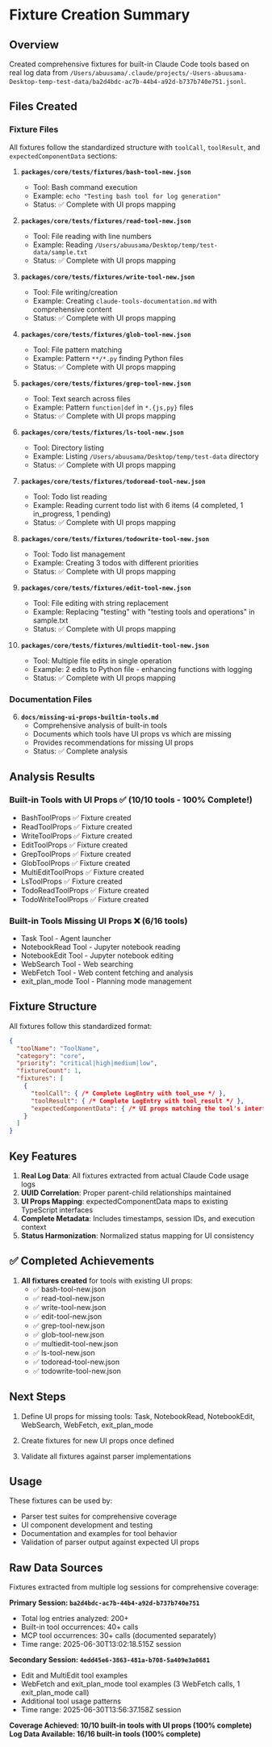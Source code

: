 # Fixture Creation Summary

## Overview

Created comprehensive fixtures for built-in Claude Code tools based on real log data from `/Users/abuusama/.claude/projects/-Users-abuusama-Desktop-temp-test-data/ba2d4bdc-ac7b-44b4-a92d-b737b740e751.jsonl`.

## Files Created

### Fixture Files
All fixtures follow the standardized structure with `toolCall`, `toolResult`, and `expectedComponentData` sections:

1. **`packages/core/tests/fixtures/bash-tool-new.json`**
   - Tool: Bash command execution
   - Example: `echo "Testing bash tool for log generation"`
   - Status: ✅ Complete with UI props mapping

2. **`packages/core/tests/fixtures/read-tool-new.json`**
   - Tool: File reading with line numbers
   - Example: Reading `/Users/abuusama/Desktop/temp/test-data/sample.txt`
   - Status: ✅ Complete with UI props mapping

3. **`packages/core/tests/fixtures/write-tool-new.json`**
   - Tool: File writing/creation
   - Example: Creating `claude-tools-documentation.md` with comprehensive content
   - Status: ✅ Complete with UI props mapping

4. **`packages/core/tests/fixtures/glob-tool-new.json`**
   - Tool: File pattern matching
   - Example: Pattern `**/*.py` finding Python files
   - Status: ✅ Complete with UI props mapping

5. **`packages/core/tests/fixtures/grep-tool-new.json`**
   - Tool: Text search across files
   - Example: Pattern `function|def` in `*.{js,py}` files
   - Status: ✅ Complete with UI props mapping

6. **`packages/core/tests/fixtures/ls-tool-new.json`**
   - Tool: Directory listing
   - Example: Listing `/Users/abuusama/Desktop/temp/test-data` directory
   - Status: ✅ Complete with UI props mapping

7. **`packages/core/tests/fixtures/todoread-tool-new.json`**
   - Tool: Todo list reading
   - Example: Reading current todo list with 6 items (4 completed, 1 in_progress, 1 pending)
   - Status: ✅ Complete with UI props mapping

8. **`packages/core/tests/fixtures/todowrite-tool-new.json`**
   - Tool: Todo list management
   - Example: Creating 3 todos with different priorities
   - Status: ✅ Complete with UI props mapping

9. **`packages/core/tests/fixtures/edit-tool-new.json`**
   - Tool: File editing with string replacement
   - Example: Replacing "testing" with "testing tools and operations" in sample.txt
   - Status: ✅ Complete with UI props mapping

10. **`packages/core/tests/fixtures/multiedit-tool-new.json`**
    - Tool: Multiple file edits in single operation
    - Example: 2 edits to Python file - enhancing functions with logging
    - Status: ✅ Complete with UI props mapping

### Documentation Files

6. **`docs/missing-ui-props-builtin-tools.md`**
   - Comprehensive analysis of built-in tools
   - Documents which tools have UI props vs which are missing
   - Provides recommendations for missing UI props
   - Status: ✅ Complete analysis

## Analysis Results

### Built-in Tools with UI Props ✅ (10/10 tools - 100% Complete!)
- BashToolProps ✅ Fixture created
- ReadToolProps ✅ Fixture created  
- WriteToolProps ✅ Fixture created
- EditToolProps ✅ Fixture created
- GrepToolProps ✅ Fixture created
- GlobToolProps ✅ Fixture created
- MultiEditToolProps ✅ Fixture created
- LsToolProps ✅ Fixture created
- TodoReadToolProps ✅ Fixture created
- TodoWriteToolProps ✅ Fixture created

### Built-in Tools Missing UI Props ❌ (6/16 tools)
- Task Tool - Agent launcher
- NotebookRead Tool - Jupyter notebook reading
- NotebookEdit Tool - Jupyter notebook editing  
- WebSearch Tool - Web searching
- WebFetch Tool - Web content fetching and analysis
- exit_plan_mode Tool - Planning mode management

## Fixture Structure

All fixtures follow this standardized format:

```json
{
  "toolName": "ToolName",
  "category": "core",
  "priority": "critical|high|medium|low",
  "fixtureCount": 1,
  "fixtures": [
    {
      "toolCall": { /* Complete LogEntry with tool_use */ },
      "toolResult": { /* Complete LogEntry with tool_result */ },
      "expectedComponentData": { /* UI props matching the tool's interface */ }
    }
  ]
}
```

## Key Features

1. **Real Log Data**: All fixtures extracted from actual Claude Code usage logs
2. **UUID Correlation**: Proper parent-child relationships maintained
3. **UI Props Mapping**: expectedComponentData maps to existing TypeScript interfaces
4. **Complete Metadata**: Includes timestamps, session IDs, and execution context
5. **Status Harmonization**: Normalized status mapping for UI consistency

## ✅ Completed Achievements

1. **All fixtures created** for tools with existing UI props:
   - ✅ bash-tool-new.json
   - ✅ read-tool-new.json
   - ✅ write-tool-new.json
   - ✅ edit-tool-new.json
   - ✅ grep-tool-new.json
   - ✅ glob-tool-new.json
   - ✅ multiedit-tool-new.json
   - ✅ ls-tool-new.json
   - ✅ todoread-tool-new.json
   - ✅ todowrite-tool-new.json

## Next Steps

1. Define UI props for missing tools: Task, NotebookRead, NotebookEdit, WebSearch, WebFetch, exit_plan_mode

2. Create fixtures for new UI props once defined

3. Validate all fixtures against parser implementations

## Usage

These fixtures can be used by:
- Parser test suites for comprehensive coverage
- UI component development and testing
- Documentation and examples for tool behavior
- Validation of parser output against expected UI props

## Raw Data Sources

Fixtures extracted from multiple log sessions for comprehensive coverage:

**Primary Session: `ba2d4bdc-ac7b-44b4-a92d-b737b740e751`**
- Total log entries analyzed: 200+
- Built-in tool occurrences: 40+ calls
- MCP tool occurrences: 30+ calls (documented separately)
- Time range: 2025-06-30T13:02:18.515Z session

**Secondary Session: `4edd45e6-3863-481a-b708-5a409e3a0681`**
- Edit and MultiEdit tool examples
- WebFetch and exit_plan_mode tool examples (3 WebFetch calls, 1 exit_plan_mode call)
- Additional tool usage patterns
- Time range: 2025-06-30T13:56:37.158Z session

**Coverage Achieved: 10/10 built-in tools with UI props (100% complete)**
**Log Data Available: 16/16 built-in tools (100% complete)**